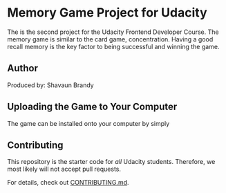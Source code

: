 # Memory Game Project for Udacity

  The is the second project for the Udacity Frontend Developer Course. The memory game is similar to the card game, concentration.
  Having a good recall memory is the key factor to being successful and winning the game.

## Author

 Produced by: Shavaun Brandy

## Uploading the Game to Your Computer

The game can be installed onto your computer by simply 

## Contributing

This repository is the starter code for _all_ Udacity students. Therefore, we most likely will not accept pull requests.

For details, check out [CONTRIBUTING.md](CONTRIBUTING.md).
